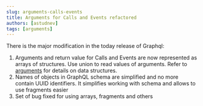 ```yaml
---
slug: arguments-calls-events
title: Arguments for Calls and Events refactored
authors: [astudnev]
tags: [arguments]
---
```


There is the major modification in the today release of Graphql:

1. Arguments and return value for Calls and Events are now represented as arrays of structures. Use union to read values of arguments. Refer to [arguments](/docs/evm/arguments) for details on data structures.
2. Names of objects in GraphQL schema are simplified and no more contain UUID identifiers. It simplifies working with schema and allows to use fragments easier
3. Set of bug fixed for using arrays, fragments and others